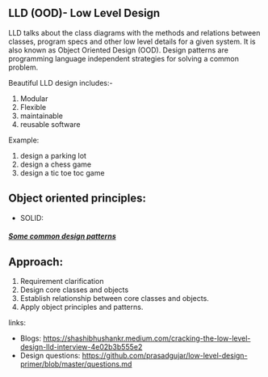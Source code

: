 ## LLD (OOD)- Low Level Design
LLD talks about the class diagrams with the methods and relations 
between classes, program specs and other low level details for a given
system. It is also known as Object Oriented Design (OOD). Design patterns are
programming language independent strategies for solving a common problem.

Beautiful LLD design includes:-
1. Modular
2. Flexible
3. maintainable 
4. reusable software

Example:
1. design a parking lot
2. design a chess game
3. design a tic toe toc game


## Object oriented principles:
* SOLID: 

##### [Some common design patterns](https://github.com/yogitaupadhyay/LowLevelDesign/blob/master/common_design_patterns.md#common-design-patterns)

## Approach:
1. Requirement clarification
2. Design core classes and objects
3. Establish relationship between core classes and objects.
4. Apply object principles and patterns.





links:
* Blogs: https://shashibhushankr.medium.com/cracking-the-low-level-design-lld-interview-4e02b3b555e2
* Design questions: https://github.com/prasadgujar/low-level-design-primer/blob/master/questions.md